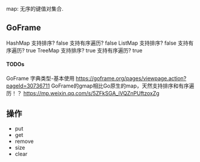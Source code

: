 map: 无序的键值对集合.

## GoFrame
HashMap 支持排序? false 支持有序遍历? false
ListMap 支持排序? false 支持有序遍历? true
TreeMap 支持排序? true  支持有序遍历? true

#### TODOs
GoFrame 字典类型-基本使用
    https://goframe.org/pages/viewpage.action?pageId=30736711
GoFrame的gmap相比Go原生的map，天然支持排序和有序遍历！？
    https://mp.weixin.qq.com/s/5ZFkSGA_iVQZnPUftzoxZg

## 操作
* put
* get 
* remove
* size
* clear


